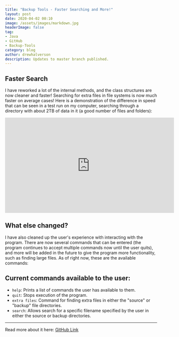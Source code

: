 ```yaml
---
title: "Backup Tools - Faster Searching and More!"
layout: post
date: 2020-04-02 00:10
image: /assets/images/markdown.jpg
headerImage: false
tag:
- Java
- GitHub
- Backup-Tools
category: blog
author: drewhalverson
description: Updates to master branch published.
---
```


## Faster Search
I have reworked a lot of the internal methods, and the class structures are now cleaner and faster! Searching for extra files in file systems is now much faster on average cases! Here is a demonstration of the difference in speed that can be seen in a test run on my computer, searching through a directory with about 2TB of data in it (a good number of files and folders):

<iframe width="560" height="315" src="https://www.youtube.com/embed/hh4lt_koxO4" frameborder="0" allow="accelerometer; autoplay; encrypted-media; gyroscope; picture-in-picture" allowfullscreen></iframe>

## What else changed?
I have also cleaned up the user's experience with interacting with the program. There are now several commands that can be entered (the program continues to accept multiple commands now until the user quits), and more will be added in the future to give the program more functionality, such as finding large files. As of right now, these are the available commands:

## Current commands available to the user:
- ```help```: Prints a list of commands the user has available to them.
- ```quit```: Stops execution of the program.
- ```extra files```: Command for finding extra files in either the "source" or "backup" file directories.
- ```search```: Allows search for a specific filename specified by the user in either the source or backup directories.

---

Read more about it here:
[GitHub Link](https://github.com/d-halverson/File-Backup-Tools)